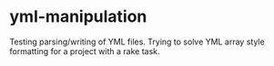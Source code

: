 # yml-manipulation
 Testing parsing/writing of YML files. Trying to solve YML array style formatting for a project with a rake task.
